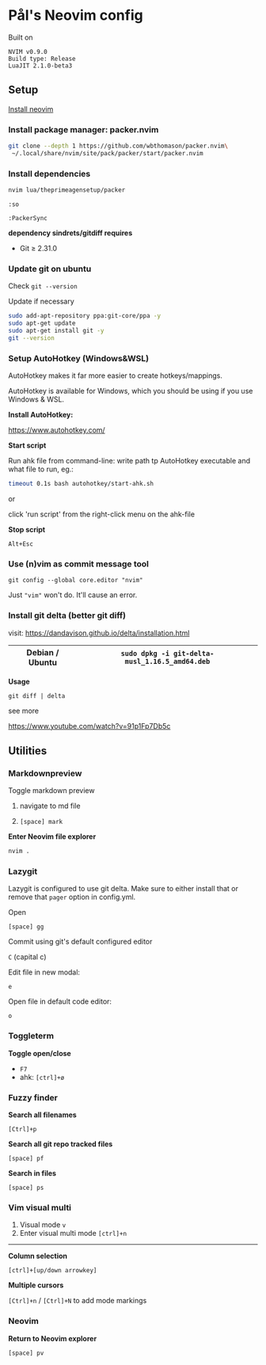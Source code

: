 # Pål's Neovim config

Built on

````
NVIM v0.9.0
Build type: Release
LuaJIT 2.1.0-beta3
``````

## Setup

[Install neovim](docs/neovim-install.md)

### Install package manager: packer.nvim

```bash
git clone --depth 1 https://github.com/wbthomason/packer.nvim\
 ~/.local/share/nvim/site/pack/packer/start/packer.nvim
```

### Install dependencies

```bash
nvim lua/theprimeagensetup/packer
```

`:so`

`:PackerSync`

**dependency sindrets/gitdiff requires**
- Git ≥ 2.31.0

### Update git on ubuntu

Check `git --version`

Update if necessary

```bash
sudo add-apt-repository ppa:git-core/ppa -y
sudo apt-get update
sudo apt-get install git -y
git --version
```

### Setup AutoHotkey (Windows&WSL)

AutoHotkey makes it far more easier to create hotkeys/mappings.

AutoHotkey is available for Windows, which you should be using if you use Windows & WSL.

**Install AutoHotkey:**

https://www.autohotkey.com/

**Start script**

Run ahk file from command-line: write path tp AutoHotkey executable and what file to run, eg.:

```bash
timeout 0.1s bash autohotkey/start-ahk.sh
```

or

click 'run script' from the right-click menu on the ahk-file

**Stop script**

`Alt+Esc`

### Use (n)vim as commit message tool

`git config --global core.editor "nvim"`

Just `"vim"` won't do. It'll cause an error.

### Install git delta (better git diff)

visit: https://dandavison.github.io/delta/installation.html

| Debian / Ubuntu | `sudo dpkg -i git-delta-musl_1.16.5_amd64.deb` |
| --------------- | ---------------------------------------------- |

**Usage**

`git diff | delta`

see more

https://www.youtube.com/watch?v=91p1Fp7Db5c

## Utilities

### Markdownpreview

Toggle markdown preview

1. navigate to md file

2. `[space] mark`

**Enter Neovim file explorer**

```bash
nvim .
```

### Lazygit

Lazygit is configured to use git delta. Make sure to either install that or remove that `pager` option in config.yml.

Open

`[space] gg`

Commit using git's default configured editor

`C` (capital c)

Edit file in new modal:

`e`

Open file in default code editor:

`o`

### Toggleterm

**Toggle open/close**

- `F7`
- ahk: `[ctrl]+ø`


### Fuzzy finder

**Search all filenames** 

`[Ctrl]+p`

**Search all git repo tracked files** 

`[space] pf`

**Search in files** 

`[space] ps`

### Vim visual multi

1. Visual mode `v`
2. Enter  visual multi mode `[ctrl]+n`

----
**Column selection**

`[ctrl]+[up/down arrowkey]`


**Multiple cursors**

`[Ctrl]+n` / `[Ctrl]+N` to add mode markings


### Neovim

**Return to Neovim explorer**
 
`[space] pv`
 

